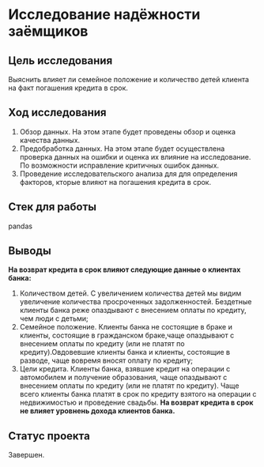 # Исследование надёжности заёмщиков

## Цель исследования
Выяснить влияет ли семейное положение и количество детей клиента на факт погашения кредита в срок. 

## Ход исследования

1. Обзор данных. На этом этапе будет проведены обзор и оценка качества данных.
2. Предобработка данных. На этом этапе будет осуществлена проверка данных на ошибки и оценка их влияние на исследование. По возможности исправление критичных ошибок данных.
3. Проведение исследовательского анализа для для определения факторов, кторые влияют на погашения кредита в срок.

## Стек для работы
pandas 

## Выводы
**На возврат кредита в срок влияют следующие данные о клиентах банка:**
1. Количеством детей. 
C увеличением количества детей мы видим увеличение количества просроченных задолженностей. Бездетные клиенты банка реже опаздывают с внесением оплаты по кредиту, чем люди с детьми; 
2. Семейное положение. 
Клиенты банка не состоящие в браке и клиенты, состоящие в гражданском браке,чаще опаздывают с внесением оплаты по кредиту (или не платят по кредиту).Овдовевшие клиенты банка и клиенты, состоящие в разводе, чаще вовремя вносят оплату по кредиту;
3. Цели кредита.
Клиенты банка, взявшие кредит на операции с автомобилем и получение образования, чаще опаздывают с внесением оплаты по кредиту (или не платят по кредиту). Чаще всего клиенты банка платят в срок по кредиту взятого на операции с недвижимостью и проведение свадьбы.
**На возврат кредита в срок не влияет уровнень дохода клиентов банка.**

## Статус проекта
Завершен.